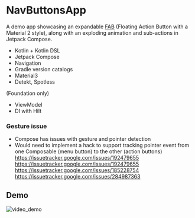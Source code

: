 # NavButtonsApp

A demo app showcasing an expandable [FAB](https://m2.material.io/components/buttons-floating-action-button) (Floating Action Button with a Material 2 style), along with an exploding animation and sub-actions in Jetpack Compose.

- Kotlin + Kotlin DSL
- Jetpack Compose
- Navigation
- Gradle version catalogs
- Material3
- Detekt, Spotless

(Foundation only)
- ViewModel
- DI with Hilt

### Gesture issue
- Compose has issues with gesture and pointer detection
- Would need to implement a hack to support tracking pointer event from one Composable (menu button) to the other (action buttons)
https://issuetracker.google.com/issues/192479655
https://issuetracker.google.com/issues/192479655
https://issuetracker.google.com/issues/185228754
https://issuetracker.google.com/issues/284987363

## Demo
![video_demo](https://github.com/eveey/NavButtons/assets/33784277/1fb86f01-4ef9-4843-869c-de825f522cf7)
